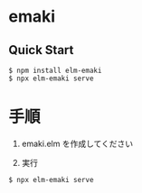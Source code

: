 # emaki

## Quick Start

```
$ npm install elm-emaki
$ npx elm-emaki serve
```

# 手順

1. emaki.elm を作成してください


2. 実行

```
$ npx elm-emaki serve
```
